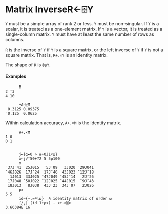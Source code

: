 




<h1 class="heading"><span class="name">Matrix Inverse</span><span class="command">R←⌹Y</span></h1>

`Y` must be a simple array of rank 2 or less.  `Y` must be non-singular.  If `Y` is a scalar, it is treated as a one-element matrix.  If `Y` is a vector, it is treated as a single-column matrix.  `Y` must have at least the same number of rows as columns.


`R` is the inverse of `Y` if `Y` is a square matrix, or the left inverse of `Y` if `Y` is not a square matrix.  That is, `R+.×Y` is an identity matrix.


The shape of `R` is `⌽⍴Y`.


#### Examples
```apl
      M
2 ¯3
4 10
 
      +A←⌹M
 0.3125 0.09375
¯0.125  0.0625
```


Within calculation accuracy, `A+.×M` is the identity matrix.
```apl
      A+.×M
1 0
0 1
 
 
      j←{⍺←0 ⋄ ⍺+0J1×⍵}
      x←j⌿¯50+?2 5 5⍴100
      x
¯37J¯41  25J015  ¯5J¯09   3J020 ¯29J041
¯46J026  17J¯24  17J¯46  43J023 ¯12J¯18
  1J013  33J025 ¯47J049 ¯45J¯14   2J¯26
 17J048 ¯50J022 ¯12J025 ¯44J015  ¯9J¯43
 18J013   8J038  43J¯23  34J¯07   2J026
      ⍴x
5 5
      id←{∘.=⍨⍳⍵}  ⍝ identity matrix of order ⍵
      ⌈/,| (id 1↑⍴x) - x+.×⌹x
3.66384E¯16
```


